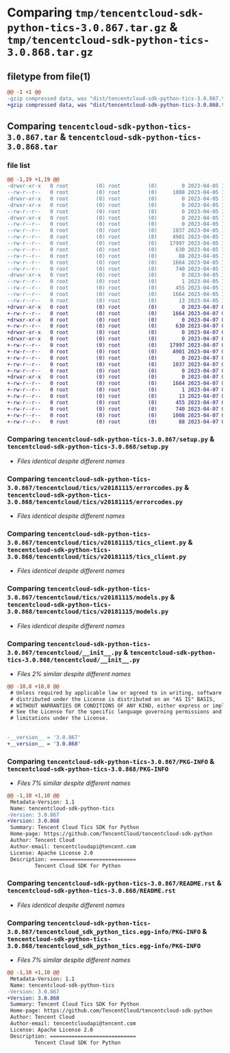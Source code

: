 # Comparing `tmp/tencentcloud-sdk-python-tics-3.0.867.tar.gz` & `tmp/tencentcloud-sdk-python-tics-3.0.868.tar.gz`

## filetype from file(1)

```diff
@@ -1 +1 @@
-gzip compressed data, was "dist/tencentcloud-sdk-python-tics-3.0.867.tar", last modified: Wed Apr  5 16:54:47 2023, max compression
+gzip compressed data, was "dist/tencentcloud-sdk-python-tics-3.0.868.tar", last modified: Fri Apr  7 01:02:46 2023, max compression
```

## Comparing `tencentcloud-sdk-python-tics-3.0.867.tar` & `tencentcloud-sdk-python-tics-3.0.868.tar`

### file list

```diff
@@ -1,19 +1,19 @@
-drwxr-xr-x   0 root         (0) root         (0)        0 2023-04-05 16:54:47.000000 tencentcloud-sdk-python-tics-3.0.867/
--rw-r--r--   0 root         (0) root         (0)     1008 2023-04-05 16:54:46.000000 tencentcloud-sdk-python-tics-3.0.867/setup.py
-drwxr-xr-x   0 root         (0) root         (0)        0 2023-04-05 16:54:47.000000 tencentcloud-sdk-python-tics-3.0.867/tencentcloud/
-drwxr-xr-x   0 root         (0) root         (0)        0 2023-04-05 16:54:47.000000 tencentcloud-sdk-python-tics-3.0.867/tencentcloud/tics/
--rw-r--r--   0 root         (0) root         (0)        0 2023-04-05 16:54:46.000000 tencentcloud-sdk-python-tics-3.0.867/tencentcloud/tics/__init__.py
-drwxr-xr-x   0 root         (0) root         (0)        0 2023-04-05 16:54:47.000000 tencentcloud-sdk-python-tics-3.0.867/tencentcloud/tics/v20181115/
--rw-r--r--   0 root         (0) root         (0)        0 2023-04-05 16:54:46.000000 tencentcloud-sdk-python-tics-3.0.867/tencentcloud/tics/v20181115/__init__.py
--rw-r--r--   0 root         (0) root         (0)     1037 2023-04-05 16:54:46.000000 tencentcloud-sdk-python-tics-3.0.867/tencentcloud/tics/v20181115/errorcodes.py
--rw-r--r--   0 root         (0) root         (0)     4901 2023-04-05 16:54:46.000000 tencentcloud-sdk-python-tics-3.0.867/tencentcloud/tics/v20181115/tics_client.py
--rw-r--r--   0 root         (0) root         (0)    17997 2023-04-05 16:54:46.000000 tencentcloud-sdk-python-tics-3.0.867/tencentcloud/tics/v20181115/models.py
--rw-r--r--   0 root         (0) root         (0)      630 2023-04-05 16:54:46.000000 tencentcloud-sdk-python-tics-3.0.867/tencentcloud/__init__.py
--rw-r--r--   0 root         (0) root         (0)       88 2023-04-05 16:54:47.000000 tencentcloud-sdk-python-tics-3.0.867/setup.cfg
--rw-r--r--   0 root         (0) root         (0)     1664 2023-04-05 16:54:47.000000 tencentcloud-sdk-python-tics-3.0.867/PKG-INFO
--rw-r--r--   0 root         (0) root         (0)      740 2023-04-05 16:54:46.000000 tencentcloud-sdk-python-tics-3.0.867/README.rst
-drwxr-xr-x   0 root         (0) root         (0)        0 2023-04-05 16:54:47.000000 tencentcloud-sdk-python-tics-3.0.867/tencentcloud_sdk_python_tics.egg-info/
--rw-r--r--   0 root         (0) root         (0)        1 2023-04-05 16:54:46.000000 tencentcloud-sdk-python-tics-3.0.867/tencentcloud_sdk_python_tics.egg-info/dependency_links.txt
--rw-r--r--   0 root         (0) root         (0)      455 2023-04-05 16:54:46.000000 tencentcloud-sdk-python-tics-3.0.867/tencentcloud_sdk_python_tics.egg-info/SOURCES.txt
--rw-r--r--   0 root         (0) root         (0)     1664 2023-04-05 16:54:46.000000 tencentcloud-sdk-python-tics-3.0.867/tencentcloud_sdk_python_tics.egg-info/PKG-INFO
--rw-r--r--   0 root         (0) root         (0)       13 2023-04-05 16:54:46.000000 tencentcloud-sdk-python-tics-3.0.867/tencentcloud_sdk_python_tics.egg-info/top_level.txt
+drwxr-xr-x   0 root         (0) root         (0)        0 2023-04-07 01:02:46.000000 tencentcloud-sdk-python-tics-3.0.868/
+-rw-r--r--   0 root         (0) root         (0)     1664 2023-04-07 01:02:46.000000 tencentcloud-sdk-python-tics-3.0.868/PKG-INFO
+drwxr-xr-x   0 root         (0) root         (0)        0 2023-04-07 01:02:46.000000 tencentcloud-sdk-python-tics-3.0.868/tencentcloud/
+-rw-r--r--   0 root         (0) root         (0)      630 2023-04-07 01:02:46.000000 tencentcloud-sdk-python-tics-3.0.868/tencentcloud/__init__.py
+drwxr-xr-x   0 root         (0) root         (0)        0 2023-04-07 01:02:46.000000 tencentcloud-sdk-python-tics-3.0.868/tencentcloud/tics/
+drwxr-xr-x   0 root         (0) root         (0)        0 2023-04-07 01:02:46.000000 tencentcloud-sdk-python-tics-3.0.868/tencentcloud/tics/v20181115/
+-rw-r--r--   0 root         (0) root         (0)    17997 2023-04-07 01:02:46.000000 tencentcloud-sdk-python-tics-3.0.868/tencentcloud/tics/v20181115/models.py
+-rw-r--r--   0 root         (0) root         (0)     4901 2023-04-07 01:02:46.000000 tencentcloud-sdk-python-tics-3.0.868/tencentcloud/tics/v20181115/tics_client.py
+-rw-r--r--   0 root         (0) root         (0)        0 2023-04-07 01:02:46.000000 tencentcloud-sdk-python-tics-3.0.868/tencentcloud/tics/v20181115/__init__.py
+-rw-r--r--   0 root         (0) root         (0)     1037 2023-04-07 01:02:46.000000 tencentcloud-sdk-python-tics-3.0.868/tencentcloud/tics/v20181115/errorcodes.py
+-rw-r--r--   0 root         (0) root         (0)        0 2023-04-07 01:02:46.000000 tencentcloud-sdk-python-tics-3.0.868/tencentcloud/tics/__init__.py
+drwxr-xr-x   0 root         (0) root         (0)        0 2023-04-07 01:02:46.000000 tencentcloud-sdk-python-tics-3.0.868/tencentcloud_sdk_python_tics.egg-info/
+-rw-r--r--   0 root         (0) root         (0)     1664 2023-04-07 01:02:46.000000 tencentcloud-sdk-python-tics-3.0.868/tencentcloud_sdk_python_tics.egg-info/PKG-INFO
+-rw-r--r--   0 root         (0) root         (0)        1 2023-04-07 01:02:46.000000 tencentcloud-sdk-python-tics-3.0.868/tencentcloud_sdk_python_tics.egg-info/dependency_links.txt
+-rw-r--r--   0 root         (0) root         (0)       13 2023-04-07 01:02:46.000000 tencentcloud-sdk-python-tics-3.0.868/tencentcloud_sdk_python_tics.egg-info/top_level.txt
+-rw-r--r--   0 root         (0) root         (0)      455 2023-04-07 01:02:46.000000 tencentcloud-sdk-python-tics-3.0.868/tencentcloud_sdk_python_tics.egg-info/SOURCES.txt
+-rw-r--r--   0 root         (0) root         (0)      740 2023-04-07 01:02:46.000000 tencentcloud-sdk-python-tics-3.0.868/README.rst
+-rw-r--r--   0 root         (0) root         (0)     1008 2023-04-07 01:02:46.000000 tencentcloud-sdk-python-tics-3.0.868/setup.py
+-rw-r--r--   0 root         (0) root         (0)       88 2023-04-07 01:02:46.000000 tencentcloud-sdk-python-tics-3.0.868/setup.cfg
```

### Comparing `tencentcloud-sdk-python-tics-3.0.867/setup.py` & `tencentcloud-sdk-python-tics-3.0.868/setup.py`

 * *Files identical despite different names*

### Comparing `tencentcloud-sdk-python-tics-3.0.867/tencentcloud/tics/v20181115/errorcodes.py` & `tencentcloud-sdk-python-tics-3.0.868/tencentcloud/tics/v20181115/errorcodes.py`

 * *Files identical despite different names*

### Comparing `tencentcloud-sdk-python-tics-3.0.867/tencentcloud/tics/v20181115/tics_client.py` & `tencentcloud-sdk-python-tics-3.0.868/tencentcloud/tics/v20181115/tics_client.py`

 * *Files identical despite different names*

### Comparing `tencentcloud-sdk-python-tics-3.0.867/tencentcloud/tics/v20181115/models.py` & `tencentcloud-sdk-python-tics-3.0.868/tencentcloud/tics/v20181115/models.py`

 * *Files identical despite different names*

### Comparing `tencentcloud-sdk-python-tics-3.0.867/tencentcloud/__init__.py` & `tencentcloud-sdk-python-tics-3.0.868/tencentcloud/__init__.py`

 * *Files 2% similar despite different names*

```diff
@@ -10,8 +10,8 @@
 # Unless required by applicable law or agreed to in writing, software
 # distributed under the License is distributed on an "AS IS" BASIS,
 # WITHOUT WARRANTIES OR CONDITIONS OF ANY KIND, either express or implied.
 # See the License for the specific language governing permissions and
 # limitations under the License.
 
 
-__version__ = '3.0.867'
+__version__ = '3.0.868'
```

### Comparing `tencentcloud-sdk-python-tics-3.0.867/PKG-INFO` & `tencentcloud-sdk-python-tics-3.0.868/PKG-INFO`

 * *Files 7% similar despite different names*

```diff
@@ -1,10 +1,10 @@
 Metadata-Version: 1.1
 Name: tencentcloud-sdk-python-tics
-Version: 3.0.867
+Version: 3.0.868
 Summary: Tencent Cloud Tics SDK for Python
 Home-page: https://github.com/TencentCloud/tencentcloud-sdk-python
 Author: Tencent Cloud
 Author-email: tencentcloudapi@tencent.com
 License: Apache License 2.0
 Description: ============================
         Tencent Cloud SDK for Python
```

### Comparing `tencentcloud-sdk-python-tics-3.0.867/README.rst` & `tencentcloud-sdk-python-tics-3.0.868/README.rst`

 * *Files identical despite different names*

### Comparing `tencentcloud-sdk-python-tics-3.0.867/tencentcloud_sdk_python_tics.egg-info/PKG-INFO` & `tencentcloud-sdk-python-tics-3.0.868/tencentcloud_sdk_python_tics.egg-info/PKG-INFO`

 * *Files 7% similar despite different names*

```diff
@@ -1,10 +1,10 @@
 Metadata-Version: 1.1
 Name: tencentcloud-sdk-python-tics
-Version: 3.0.867
+Version: 3.0.868
 Summary: Tencent Cloud Tics SDK for Python
 Home-page: https://github.com/TencentCloud/tencentcloud-sdk-python
 Author: Tencent Cloud
 Author-email: tencentcloudapi@tencent.com
 License: Apache License 2.0
 Description: ============================
         Tencent Cloud SDK for Python
```

